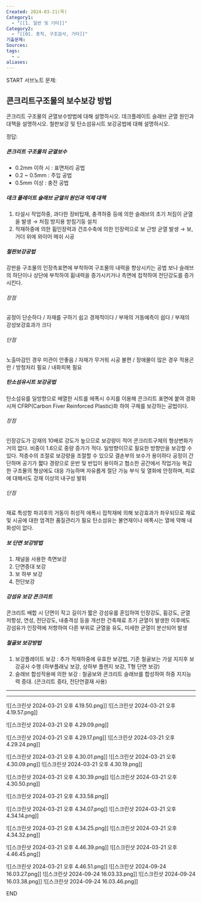 ```yaml
---
Created: 2024-03-21(목)
Category1:
  - "[[1. 일반 및 기타]]"
Category2:
  - "[[01. 총칙, 구조검사, 기타]]"
기출문제: 
Sources: 
tags:
  - ✏️
aliases:
---
```

START
서브노트
문제:  
## 콘크리트구조물의 보수보강 방법
콘크리트 구조물의 균열보수방법에 대해 설명하시오.
데크플레이트 슬래브 균열 원인과 대책을 설명하시오.
철판보강 및 탄소섬유시트 보강공법에 대해 설명하시오.

정답: 
##### 콘크리트 구조물의 균열보수
- 0.2mm 이하 시 : 표면처리 공법
- 0.2 ~ 0.5mm : 주입 공법
- 0.5mm 이상 : 충전 공법
##### 데크 플레이트 슬래브 균열의 원인과 억제 대책
1. 타설시 작업하중, 과다한 장비탑재, 충격하중 등에 의한 슬래브의 초기 처짐이 균열을 발생
   → 처짐 방지용 받침기둥 설치
2. 적재하중에 의한 휨인장력과 건조수축에 의한 인장력으로 보 근방 균열 발생
   → 보, 거더 위에 와이어 메쉬 시공
##### 철판보강공법
강판을 구조물의 인장측표면에 부착하여 구조물의 내력을 향상시키는 공법
보나 슬래브의 하단이나 상단에 부착하여 휨내력을 증가시키거나 측면에 접착하여 전단강도를 증가시킨다.
###### 장점
공정이 단순하다 / 자재를 구하기 쉽고 경제적이다 / 부재의 거동예측이 쉽다 / 부재의 강성보강효과가 크다
###### 단점
노출마감인 경우 미관이 안좋음 / 자재가 무거워 시공 불편 / 장애물이 많은 경우 적용곤란 / 방청처리 필요 / 내화피복 필요
##### 탄소섬유시트 보강공법
탄소섬유를 일방향으로 배열한 시트를 에폭시 수지를 이용해 콘크리트 표면에 붙여 경화시쳐 CFRP(Carbon Fiver Reinforced Plastic)화 하여 구체를 보강하는 공법이다.
###### 장점
인장강도가 강재의 10배로 강도가 높으므로 보강량이 적어 콘크리트구체의 형상변화가 거의 없다.
비중이 1.6으로 중량 증가가 적다.
일방향이므로 필요한 방향만을 보강할 수 있다.
적층수의 조절로 보강량을 조절할 수 있으모 결손부의 보수가 용이하다
공정이 간단하며 공기가 짧다
경량으로 운반 및 반입이 용이하고 협소한 공간에서 작업가능
복갑한 구조물의 형상에도 대응 가능하며 자유롭게 절단 가능
부식 및 열화에 안정하며, 피로에 대해서도 강재 이상의 내구성 발휘
###### 단점
재료 특성항 파괴후의 거동이 취성적
에폭시 접착재에 의해 보강효과가 좌우되므로 재료 및 시공에 대한 엄격한 품질관리가 필요
탄소섬유는 불연재이나 에폭시는 열에 약해 내화성이 없다.
##### 보 단면 보강방법
1. 채널을 사용한 측면보강
2. 단면증대 보강
3. 보 하부 보강
4. 전단보강
##### 강섬유 보강 콘크리트
콘크리트 배합 시 단면이 작고 길이가 짧은 강섬유를 혼입하여 인장강도, 휨강도, 균열 저항성, 연성, 전단강도, 내충격성 등을 개선한 건축재료
초기 균열이 발생한 이후에도 강섬유가 인장력에 저항하여 다른 부위로 균열을 유도, 미세한 균열이 분산되어 발생
##### 철골보 보강방법
1. 보강플레이트 보강 : 추가 적재하중에 유효한 보강법, 기존 철골보는 가설 지지후 보강공사 수행 (하부플래닞 보강, 상하부 플랜지 보강, T형 단면 보강)
2. 슬래브 합성작용에 의한 보강 : 철골보와 콘크리트 슬래브를 합성하여 하중 지지능력 증대. (콘크리트 증타, 전단연결재 사용)

***
***
![[스크린샷 2024-03-21 오후 4.19.50.png]]
![[스크린샷 2024-03-21 오후 4.19.57.png]]


![[스크린샷 2024-03-21 오후 4.29.09.png]]

![[스크린샷 2024-03-21 오후 4.29.17.png]]
![[스크린샷 2024-03-21 오후 4.29.24.png]]

![[스크린샷 2024-03-21 오후 4.30.01.png]]
![[스크린샷 2024-03-21 오후 4.30.09.png]]
![[스크린샷 2024-03-21 오후 4.30.19.png]]

![[스크린샷 2024-03-21 오후 4.30.39.png]]
![[스크린샷 2024-03-21 오후 4.30.50.png]]

![[스크린샷 2024-03-21 오후 4.33.58.png]]

![[스크린샷 2024-03-21 오후 4.34.07.png]]
![[스크린샷 2024-03-21 오후 4.34.14.png]]

![[스크린샷 2024-03-21 오후 4.34.25.png]]
![[스크린샷 2024-03-21 오후 4.34.32.png]]

![[스크린샷 2024-03-21 오후 4.46.39.png]]
![[스크린샷 2024-03-21 오후 4.46.45.png]]

![[스크린샷 2024-03-21 오후 4.46.51.png]]
![[스크린샷 2024-09-24 16.03.27.png]]
![[스크린샷 2024-09-24 16.03.33.png]]
![[스크린샷 2024-09-24 16.03.38.png]]
![[스크린샷 2024-09-24 16.03.46.png]]

<!--ID: 1711008614504-->
END

